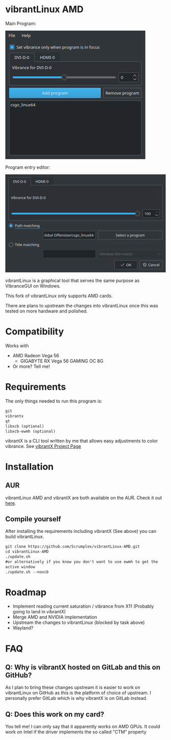 # vibrantLinux AMD

Main Program:

![Main program](assets/program.png)

Program entry editor:

![Program vibrance editor](assets/entryeditor.png)

vibrantLinux is a graphical tool that serves the same purpose as VibranceGUI on Windows.

This fork of vibrantLinux only supports AMD cards.

There are plans to upstream the changes into vibrantLinux once this was tested on more hardware and polished.

# Compatibility
Works with
 - AMD Radeon Vega 56
   - GIGABYTE RX Vega 56 GAMING OC 8G
 - Or more? Tell me!
# Requirements

The only things needed to run this program is:

```
git
vibrantx
qt
libxcb (optional)
libxcb-ewmh (optional)
```

vibrantX is a CLI tool written by me that allows easy adjustments to color vibrance. See [vibrantX Project Page](https://gitlab.com/Scrumplex/vibrantx)

# Installation
## AUR
vibrantLinux AMD and vibrantX are both available on the AUR. Check it out [here](https://aur.archlinux.org/packages/vibrantlinux-amd-git/).

## Compile yourself
After installing the requirements including vibrantX (See above) you can build vibrantLinux.

```
git clone https://github.com/Scrumplex/vibrantLinux-AMD.git
cd vibrantLinux-AMD
./update.sh
#or alternatively if you know you don't want to use ewmh to get the active window
./update.sh --noxcb
```
# Roadmap
 - Implement reading current saturation / vibrance from X11 (Probably going to land in vibrantX)
 - Merge AMD and NVIDIA implementation
 - Upstream the changes to vibrantLinux (blocked by task above)
 - Wayland?

# FAQ

## Q: Why is vibrantX hosted on GitLab and this on GitHub?
As I plan to bring these changes upstream it is easier to work on vibrantLinux on GitHub as this is the platform of choice of upstream. I personally prefer GitLab which is why vibrantX is on GitLab instead.

## Q: Does this work on my card?
You tell me! I can only say that it apparently works on AMD GPUs. It could work on Intel if the driver implements the so called "CTM" property


